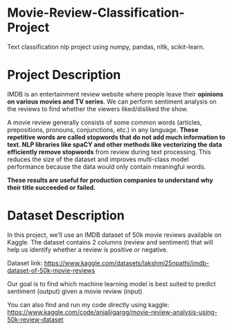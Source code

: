 # Movie-Review-Classification-Project
Text classification nlp project using numpy, pandas, nltk, scikit-learn.

# Project Description

IMDB is an entertainment review website where people leave their **opinions on various movies and TV series**. We can perform sentiment analysis on the reviews to find whether the viewers liked/disliked the show.

A movie review generally consists of some common words (articles, prepositions, pronouns, conjunctions, etc.) in any language. **These repetitive words are called stopwords that do not add much information to text. NLP libraries like spaCY and other methods like vectorizing the data efficiently remove stopwords** from review during text processing. This reduces the size of the dataset and improves multi-class model performance because the data would only contain meaningful words.

**These results are useful for production companies to understand why their title succeeded or failed.**

# Dataset Description
In this project, we’ll use an IMDB dataset of 50k movie reviews available on Kaggle. The dataset contains 2 columns (review and sentiment) that will help us identify whether a review is positive or negative.

Dataset link: https://www.kaggle.com/datasets/lakshmi25npathi/imdb-dataset-of-50k-movie-reviews

Our goal is to find which machine learning model is best suited to predict sentiment (output) given a movie review (input)

You can also find and run my code directly using kaggle: https://www.kaggle.com/code/anjaliigargg/movie-review-analysis-using-50k-review-dataset

